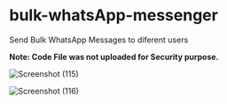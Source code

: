 # bulk-whatsApp-messenger
Send Bulk WhatsApp Messages to diferent users

<b>Note: Code File was not uploaded for Security purpose.</b>

![Screenshot (115)](https://user-images.githubusercontent.com/85554900/121883866-e1c6ef00-cd2f-11eb-8c70-fc440771f0fd.png)


![Screenshot (116)](https://user-images.githubusercontent.com/85554900/121884359-73366100-cd30-11eb-9421-1ca7784407ae.png)

